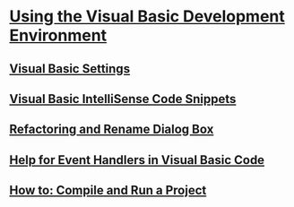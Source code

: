 # [Using the Visual Basic Development Environment](using-the-visual-basic-development-environment.md)
## [Visual Basic Settings](settings.md)
## [Visual Basic IntelliSense Code Snippets](intellisense-code-snippets.md)
## [Refactoring and Rename Dialog Box](refactoring-and-rename-dialog-box.md)
## [Help for Event Handlers in Visual Basic Code](help-for-event-handlers.md)
## [How to: Compile and Run a Project](how-to-compile-and-run-a-project.md)

